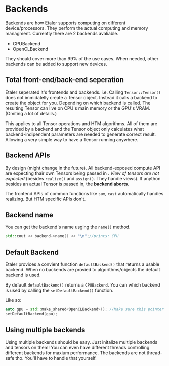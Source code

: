 # Backends

Backends are how Etaler supports computing on different device/processors. They perform the actual computing and memory managment. Currently there are 2 backends avaliable.

* CPUBackend
* OpenCLBackend

They should cover more than 99% of the use cases. When needed, other backends can be added to support new devices.

## Total front-end/back-end seperation

Etaler seperated it's frontends and backends. i.e. Calling `Tensor::Tensor()` does not immidatelly create a Tensor object. Instead it calls a backend to create the object for you. Depending on which backend is called. The resulting Tensor can live on CPU's main memory or the GPU's VRAM. (Omiting a lot of details.)

This applies to all Tensor operations and HTM algorithms. All of them are provided by a backend and the Tensor object only calculates what backend-indipendent parameters are needed to generate correct result. Allowing a very simple way to have a Tensor running anywhere.

## Backend APIs

By design (might change in the future). All backend-exposed compute API are expecting thair own Tensors being passed in . _View of tensors are not expected_ (besides `realize()` and `assign()`. They handle views). If anython besides an actual Tensor is passed in, the **backend aborts**.

The frontend APIs of common functions like `sum`, `cast` automatically handles realizing. But HTM specific APIs don't.

## Backend name

You can get the backend's name usging the `name()` method.

```C++
std::cout << backend->name() << "\n";//prints: CPU
```

## Default Backend

Etaler provices a convient function `defaultBackend()` that returns a usable backend.
When no backends are provied to algorithms/objects the default backend is used.

By default `defaultBackend()` returns a `CPUBackend`. You can which backend is used by calling the `setDefaultBackend()` function.

Like so:

```C++
auto gpu = std::make_shared<OpenCLBackend>(); //Make sure this pointer is alive until exit
setDefaultBackend(gpu);
```

## Using multiple backends

Using multiple backends should be easy. Just initalize multiple backends and tensors on them! You can even have different threads controlling different backends for maxium performance. The backends are not thread-safe tho. You'll have to handle that yourself.
